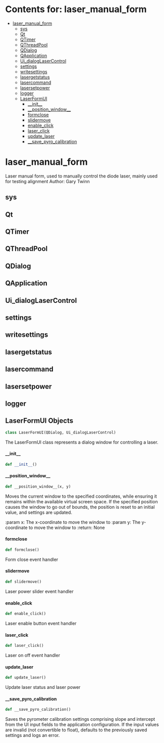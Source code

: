 # Contents for: laser_manual_form

* [laser\_manual\_form](#laser_manual_form)
  * [sys](#laser_manual_form.sys)
  * [Qt](#laser_manual_form.Qt)
  * [QTimer](#laser_manual_form.QTimer)
  * [QThreadPool](#laser_manual_form.QThreadPool)
  * [QDialog](#laser_manual_form.QDialog)
  * [QApplication](#laser_manual_form.QApplication)
  * [Ui\_dialogLaserControl](#laser_manual_form.Ui_dialogLaserControl)
  * [settings](#laser_manual_form.settings)
  * [writesettings](#laser_manual_form.writesettings)
  * [lasergetstatus](#laser_manual_form.lasergetstatus)
  * [lasercommand](#laser_manual_form.lasercommand)
  * [lasersetpower](#laser_manual_form.lasersetpower)
  * [logger](#laser_manual_form.logger)
  * [LaserFormUI](#laser_manual_form.LaserFormUI)
    * [\_\_init\_\_](#laser_manual_form.LaserFormUI.__init__)
    * [\_\_position\_window\_\_](#laser_manual_form.LaserFormUI.__position_window__)
    * [formclose](#laser_manual_form.LaserFormUI.formclose)
    * [slidermove](#laser_manual_form.LaserFormUI.slidermove)
    * [enable\_click](#laser_manual_form.LaserFormUI.enable_click)
    * [laser\_click](#laser_manual_form.LaserFormUI.laser_click)
    * [update\_laser](#laser_manual_form.LaserFormUI.update_laser)
    * [\_\_save\_pyro\_calibration](#laser_manual_form.LaserFormUI.__save_pyro_calibration)

<a id="laser_manual_form"></a>

# laser\_manual\_form

Laser manual form, used to manually control the diode laser, mainly used for testing alignment
Author: Gary Twinn

<a id="laser_manual_form.sys"></a>

## sys

<a id="laser_manual_form.Qt"></a>

## Qt

<a id="laser_manual_form.QTimer"></a>

## QTimer

<a id="laser_manual_form.QThreadPool"></a>

## QThreadPool

<a id="laser_manual_form.QDialog"></a>

## QDialog

<a id="laser_manual_form.QApplication"></a>

## QApplication

<a id="laser_manual_form.Ui_dialogLaserControl"></a>

## Ui\_dialogLaserControl

<a id="laser_manual_form.settings"></a>

## settings

<a id="laser_manual_form.writesettings"></a>

## writesettings

<a id="laser_manual_form.lasergetstatus"></a>

## lasergetstatus

<a id="laser_manual_form.lasercommand"></a>

## lasercommand

<a id="laser_manual_form.lasersetpower"></a>

## lasersetpower

<a id="laser_manual_form.logger"></a>

## logger

<a id="laser_manual_form.LaserFormUI"></a>

## LaserFormUI Objects

```python
class LaserFormUI(QDialog, Ui_dialogLaserControl)
```

The LaserFormUI class represents a dialog window for controlling a laser.

<a id="laser_manual_form.LaserFormUI.__init__"></a>

#### \_\_init\_\_

```python
def __init__()
```

<a id="laser_manual_form.LaserFormUI.__position_window__"></a>

#### \_\_position\_window\_\_

```python
def __position_window__(x, y)
```

Moves the current window to the specified coordinates, while ensuring
it remains within the available virtual screen space. If the specified
position causes
the window to go out of bounds, the position is reset
to an initial value, and settings are updated.

:param x: The x-coordinate to move the window to
:param y: The y-coordinate to move the window to
:return: None

<a id="laser_manual_form.LaserFormUI.formclose"></a>

#### formclose

```python
def formclose()
```

Form close event handler

<a id="laser_manual_form.LaserFormUI.slidermove"></a>

#### slidermove

```python
def slidermove()
```

Laser power slider event handler

<a id="laser_manual_form.LaserFormUI.enable_click"></a>

#### enable\_click

```python
def enable_click()
```

Laser enable button event handler

<a id="laser_manual_form.LaserFormUI.laser_click"></a>

#### laser\_click

```python
def laser_click()
```

Laser on off event handler

<a id="laser_manual_form.LaserFormUI.update_laser"></a>

#### update\_laser

```python
def update_laser()
```

Update laser status and laser power

<a id="laser_manual_form.LaserFormUI.__save_pyro_calibration"></a>

#### \_\_save\_pyro\_calibration

```python
def __save_pyro_calibration()
```

Saves the pyrometer calibration settings comprising slope and intercept from
the UI input fields to the application configuration. If the input values
are invalid (not convertible to float), defaults to the previously saved
settings and logs an error.

